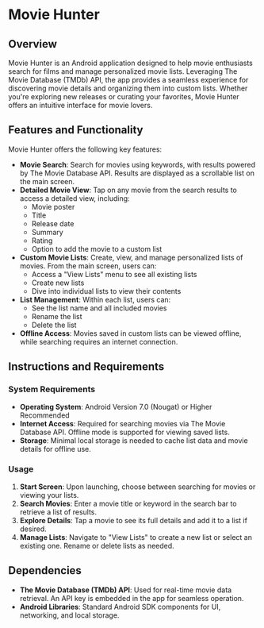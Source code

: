 # Movie Hunter

## Overview
Movie Hunter is an Android application designed to help movie enthusiasts search for films and manage personalized movie lists. Leveraging The Movie Database (TMDb) API, the app provides a seamless experience for discovering movie details and organizing them into custom lists. Whether you're exploring new releases or curating your favorites, Movie Hunter offers an intuitive interface for movie lovers.

## Features and Functionality
Movie Hunter offers the following key features:

- **Movie Search**: Search for movies using keywords, with results powered by The Movie Database API. Results are displayed as a scrollable list on the main screen.
- **Detailed Movie View**: Tap on any movie from the search results to access a detailed view, including:
  - Movie poster
  - Title
  - Release date
  - Summary
  - Rating
  - Option to add the movie to a custom list
- **Custom Movie Lists**: Create, view, and manage personalized lists of movies. From the main screen, users can:
  - Access a "View Lists" menu to see all existing lists
  - Create new lists
  - Dive into individual lists to view their contents
- **List Management**: Within each list, users can:
  - See the list name and all included movies
  - Rename the list
  - Delete the list
- **Offline Access**: Movies saved in custom lists can be viewed offline, while searching requires an internet connection.

## Instructions and Requirements

### System Requirements
- **Operating System**: Android Version 7.0 (Nougat) or Higher Recommended
- **Internet Access**: Required for searching movies via The Movie Database API. Offline mode is supported for viewing saved lists.
- **Storage**: Minimal local storage is needed to cache list data and movie details for offline use.

### Usage
1. **Start Screen**: Upon launching, choose between searching for movies or viewing your lists.
2. **Search Movies**: Enter a movie title or keyword in the search bar to retrieve a list of results.
3. **Explore Details**: Tap a movie to see its full details and add it to a list if desired.
4. **Manage Lists**: Navigate to "View Lists" to create a new list or select an existing one. Rename or delete lists as needed.

## Dependencies
- **The Movie Database (TMDb) API**: Used for real-time movie data retrieval. An API key is embedded in the app for seamless operation.
- **Android Libraries**: Standard Android SDK components for UI, networking, and local storage.

